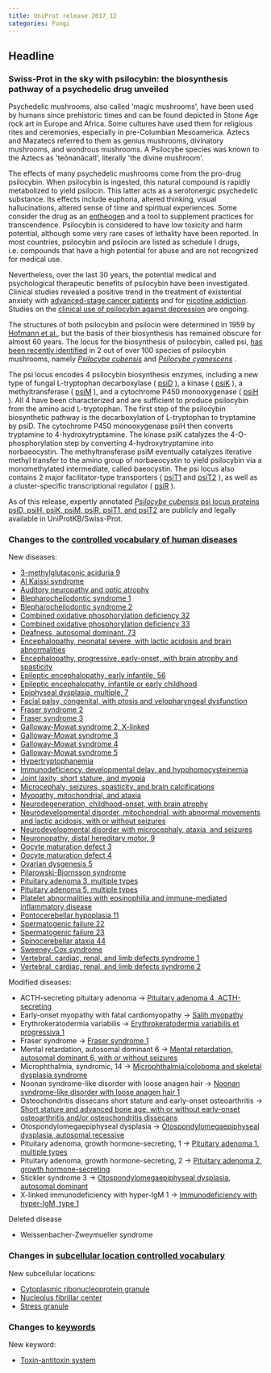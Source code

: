 ```yaml
---
title: UniProt release 2017_12
categories: Fungi
---
```


## Headline

### Swiss-Prot in the sky with psilocybin: the biosynthesis pathway of a psychedelic drug unveiled

Psychedelic mushrooms, also called 'magic mushrooms', have been used by humans since prehistoric times and can be found depicted in Stone Age rock art in Europe and Africa. Some cultures have used them for religious rites and ceremonies, especially in pre-Columbian Mesoamerica. Aztecs and Mazatecs referred to them as genius mushrooms, divinatory mushrooms, and wondrous mushrooms. A Psilocybe species was known to the Aztecs as 'teōnanācatl', literally 'the divine mushroom'.

The effects of many psychedelic mushrooms come from the pro-drug psilocybin. When psilocybin is ingested, this natural compound is rapidly metabolized to yield psilocin. This latter acts as a serotonergic psychedelic substance. Its effects include euphoria, altered thinking, visual hallucinations, altered sense of time and spiritual experiences. Some consider the drug as an [entheogen](https://en.wikipedia.org/wiki/Entheogen) and a tool to supplement practices for transcendence. Psilocybin is considered to have low toxicity and harm potential, although some very rare cases of lethality have been reported. In most countries, psilocybin and psilocin are listed as schedule I drugs, i.e. compounds that have a high potential for abuse and are not recognized for medical use.

Nevertheless, over the last 30 years, the potential medical and psychological therapeutic benefits of psilocybin have been investigated. Clinical studies revealed a positive trend in the treatment of existential anxiety with [advanced-stage cancer patients](https://www.ncbi.nlm.nih.gov/pubmed/20819978) and for [nicotine addiction](https://www.ncbi.nlm.nih.gov/pubmed/28019026). Studies on the [clinical use of psilocybin against depression](https://www.ncbi.nlm.nih.gov/pubmed/28101325) are ongoing.

The structures of both psilocybin and psilocin were determined in 1959 by [Hofmann et al.](http://onlinelibrary.wiley.com/doi/10.1002/hlca.19590420518/abstract), but the basis of their biosynthesis has remained obscure for almost 60 years. The locus for the biosynthesis of psilocybin, called psi, [has been recently identified](https://www.ncbi.nlm.nih.gov/pubmed/28763571) in 2 out of over 100 species of psilocybin mushrooms, namely [*Psilocybe cubensis*](http://www.uniprot.org/taxonomy/181762) and [*Psilocybe cyanescens*](http://www.uniprot.org/taxonomy/93625) .

The psi locus encodes 4 psilocybin biosynthesis enzymes, including a new type of fungal L-tryptophan decarboxylase ( [psiD](http://www.uniprot.org/uniprot/?query=accession:P0DPA6) ), a kinase ( [psiK](http://www.uniprot.org/uniprot/?query=accession:P0DPA8) ), a methyltransferase ( [psiM](http://www.uniprot.org/uniprot/?query=accession:P0DPA9) ), and a cytochrome P450 monooxygenase ( [psiH](http://www.uniprot.org/uniprot/?query=accession:P0DPA7) ). All 4 have been characterized and are sufficient to produce psilocybin from the amino acid L-tryptophan. The first step of the psilocybin biosynthetic pathway is the decarboxylation of L-tryptophan to tryptamine by psiD. The cytochrome P450 monooxygenase psiH then converts tryptamine to 4-hydroxytryptamine. The kinase psiK catalyzes the 4-O-phosphorylation step by converting 4-hydroxytryptamine into norbaeocystin. The methyltransferase psiM eventually catalyzes iterative methyl transfer to the amino group of norbaeocystin to yield psilocybin via a monomethylated intermediate, called baeocystin. The psi locus also contains 2 major facilitator-type transporters ( [psiT1](http://www.uniprot.org/uniprot/?query=accession:P0DPB1) and [psiT2](http://www.uniprot.org/uniprot/?query=accession:P0DPB2) ), as well as a cluster-specific transcriptional regulator ( [psiR](http://www.uniprot.org/uniprot/?query=accession:P0DPB0) ).

As of this release, expertly annotated [*Psilocybe cubensis* psi locus proteins psiD, psiH, psiK, psiM, psiR, psiT1, and psiT2](http://www.uniprot.org/uniprot/?query=accession:P0DPA6+OR+accession:P0DPA7+OR+accession:P0DPA8+OR+accession:P0DPA9+OR+accession:P0DPB0+OR+accession:P0DPB1+OR+accession:P0DPB2) are publicly and legally available in UniProtKB/Swiss-Prot.

### Changes to the [controlled vocabulary of human diseases](https://ftp.uniprot.org/pub/databases/uniprot/current_release/knowledgebase/complete/docs/humdisease)

New diseases:

-   [3-methylglutaconic aciduria 9](http://www.uniprot.org/diseases/DI-05109)
-   [Al Kaissi syndrome](http://www.uniprot.org/diseases/DI-05093)
-   [Auditory neuropathy and optic atrophy](http://www.uniprot.org/diseases/DI-05116)
-   [Blepharocheilodontic syndrome 1](http://www.uniprot.org/diseases/DI-05103)
-   [Blepharocheilodontic syndrome 2](http://www.uniprot.org/diseases/DI-05104)
-   [Combined oxidative phosphorylation deficiency 32](http://www.uniprot.org/diseases/DI-05097)
-   [Combined oxidative phosphorylation deficiency 33](http://www.uniprot.org/diseases/DI-05115)
-   [Deafness, autosomal dominant, 73](http://www.uniprot.org/diseases/DI-05089)
-   [Encephalopathy, neonatal severe, with lactic acidosis and brain abnormalities](http://www.uniprot.org/diseases/DI-05082)
-   [Encephalopathy, progressive, early-onset, with brain atrophy and spasticity](http://www.uniprot.org/diseases/DI-05100)
-   [Epileptic encephalopathy, early infantile, 56](http://www.uniprot.org/diseases/DI-05090)
-   [Epileptic encephalopathy, infantile or early childhood](http://www.uniprot.org/diseases/DI-05114)
-   [Epiphyseal dysplasia, multiple, 7](http://www.uniprot.org/diseases/DI-05118)
-   [Facial palsy, congenital, with ptosis and velopharyngeal dysfunction](http://www.uniprot.org/diseases/DI-05120)
-   [Fraser syndrome 2](http://www.uniprot.org/diseases/DI-05098)
-   [Fraser syndrome 3](http://www.uniprot.org/diseases/DI-05099)
-   [Galloway-Mowat syndrome 2, X-linked](http://www.uniprot.org/diseases/DI-05105)
-   [Galloway-Mowat syndrome 3](http://www.uniprot.org/diseases/DI-05106)
-   [Galloway-Mowat syndrome 4](http://www.uniprot.org/diseases/DI-05107)
-   [Galloway-Mowat syndrome 5](http://www.uniprot.org/diseases/DI-05108)
-   [Hypertryptophanemia](http://www.uniprot.org/diseases/DI-05124)
-   [Immunodeficiency, developmental delay, and hypohomocysteinemia](http://www.uniprot.org/diseases/DI-05121)
-   [Joint laxity, short stature, and myopia](http://www.uniprot.org/diseases/DI-05096)
-   [Microcephaly, seizures, spasticity, and brain calcifications](http://www.uniprot.org/diseases/DI-05123)
-   [Myopathy, mitochondrial, and ataxia](http://www.uniprot.org/diseases/DI-05086)
-   [Neurodegeneration, childhood-onset, with brain atrophy](http://www.uniprot.org/diseases/DI-05101)
-   [Neurodevelopmental disorder, mitochondrial, with abnormal movements and lactic acidosis, with or without seizures](http://www.uniprot.org/diseases/DI-05113)
-   [Neurodevelopmental disorder with microcephaly, ataxia, and seizures](http://www.uniprot.org/diseases/DI-05110)
-   [Neuronopathy, distal hereditary motor, 9](http://www.uniprot.org/diseases/DI-05119)
-   [Oocyte maturation defect 3](http://www.uniprot.org/diseases/DI-05111)
-   [Oocyte maturation defect 4](http://www.uniprot.org/diseases/DI-05112)
-   [Ovarian dysgenesis 5](http://www.uniprot.org/diseases/DI-05092)
-   [Pilarowski-Bjornsson syndrome](http://www.uniprot.org/diseases/DI-05102)
-   [Pituitary adenoma 3, multiple types](http://www.uniprot.org/diseases/DI-05088)
-   [Pituitary adenoma 5, multiple types](http://www.uniprot.org/diseases/DI-05087)
-   [Platelet abnormalities with eosinophilia and immune-mediated inflammatory disease](http://www.uniprot.org/diseases/DI-05117)
-   [Pontocerebellar hypoplasia 11](http://www.uniprot.org/diseases/DI-05084)
-   [Spermatogenic failure 22](http://www.uniprot.org/diseases/DI-05083)
-   [Spermatogenic failure 23](http://www.uniprot.org/diseases/DI-05085)
-   [Spinocerebellar ataxia 44](http://www.uniprot.org/diseases/DI-05091)
-   [Sweeney-Cox syndrome](http://www.uniprot.org/diseases/DI-05122)
-   [Vertebral, cardiac, renal, and limb defects syndrome 1](http://www.uniprot.org/diseases/DI-05094)
-   [Vertebral, cardiac, renal, and limb defects syndrome 2](http://www.uniprot.org/diseases/DI-05095)

Modified diseases:

-   ACTH-secreting pituitary adenoma -&gt; [Pituitary adenoma 4, ACTH-secreting](http://www.uniprot.org/diseases/DI-01168)
-   Early-onset myopathy with fatal cardiomyopathy -&gt; [Salih myopathy](http://www.uniprot.org/diseases/DI-01514)
-   Erythrokeratodermia variabilis -&gt; [Erythrokeratodermia variabilis et progressiva 1](http://www.uniprot.org/diseases/DI-00483)
-   Fraser syndrome -&gt; [Fraser syndrome 1](http://www.uniprot.org/diseases/DI-01627)
-   Mental retardation, autosomal dominant 6 -&gt; [Mental retardation, autosomal dominant 6, with or without seizures](http://www.uniprot.org/diseases/DI-03128)
-   Microphthalmia, syndromic, 14 -&gt; [Microphthalmia/coloboma and skeletal dysplasia syndrome](http://www.uniprot.org/diseases/DI-04146)
-   Noonan syndrome-like disorder with loose anagen hair -&gt; [Noonan syndrome-like disorder with loose anagen hair 1](http://www.uniprot.org/diseases/DI-02076)
-   Osteochondritis dissecans short stature and early-onset osteoarthritis -&gt; [Short stature and advanced bone age, with or without early-onset osteoarthritis and/or osteochondritis dissecans](http://www.uniprot.org/diseases/DI-02814)
-   Otospondylomegaepiphyseal dysplasia -&gt; [Otospondylomegaepiphyseal dysplasia, autosomal recessive](http://www.uniprot.org/diseases/DI-01254)
-   Pituitary adenoma, growth hormone-secreting, 1 -&gt; [Pituitary adenoma 1, multiple types](http://www.uniprot.org/diseases/DI-01689)
-   Pituitary adenoma, growth hormone-secreting, 2 -&gt; [Pituitary adenoma 2, growth hormone-secreting](http://www.uniprot.org/diseases/DI-04304)
-   Stickler syndrome 3 -&gt; [Otospondylomegaepiphyseal dysplasia, autosomal dominant](http://www.uniprot.org/diseases/DI-01093)
-   X-linked immunodeficiency with hyper-IgM 1 -&gt; [Immunodeficiency with hyper-IgM, type 1](http://www.uniprot.org/diseases/DI-02449)

Deleted disease

-   Weissenbacher-Zweymueller syndrome

### Changes in [subcellular location controlled vocabulary](https://ftp.uniprot.org/pub/databases/uniprot/current_release/knowledgebase/complete/docs/subcell)

New subcellular locations:

-   [Cytoplasmic ribonucleoprotein granule](http://www.uniprot.org/locations/SL-0495)
-   [Nucleolus fibrillar center](http://www.uniprot.org/locations/SL-0497)
-   [Stress granule](http://www.uniprot.org/locations/SL-0496)

### Changes to [keywords](https://ftp.uniprot.org/pub/databases/uniprot/current_release/knowledgebase/complete/docs/keywlist)

New keyword:

-   [Toxin-antitoxin system](http://www.uniprot.org/keywords/KW-1277)
